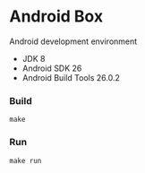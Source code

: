 Android Box
===========

Android development environment 

 * JDK 8
 * Android SDK 26
 * Android Build Tools 26.0.2

### Build

`make`

### Run

`make run`
